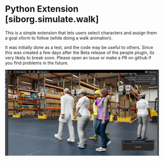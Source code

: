 # Python Extension [siborg.simulate.walk]

This is a simple extension that lets users select characters and assign them a goal xform to follow (while doing a walk animation). 

It was initially done as a test, and the code may be useful to others. Since this was created a few days after the Beta release of the people plugin, its very likely to break soon.  Please open an issue or make a PR on github if you find problems in the future. 

![Preview](exts\siborg.simulate.walk\data\preview.png)


